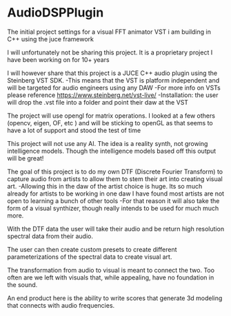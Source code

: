 # AudioDSPPlugin
The initial project settings for a visual FFT animator VST i am building in C++ using the juce framework

I will unfortunately not be sharing this project. It is a proprietary project I have been working on for 10+ years

I will however share that this project is a JUCE C++ audio plugin using the Steinberg VST SDK.
  -This means that the VST is platform independent and will be targeted for audio engineers using any DAW
  -For more info on VSTs please reference https://www.steinberg.net/vst-live/
  -Installation: the user will drop the .vst file into a folder and point their daw at the VST

The project will use opengl for matrix operations. I looked at a few others (opencv, eigen, OF, etc ) and will be sticking to openGL as that seems to have a lot of support and stood the test of time

This project will not use any AI. The idea is a reality synth, not growing intelligence models. Though the intelligence models based off this output will be great!

The goal of this project is to do my own DTF (Discrete Fourier Transform) to capture audio from artists to allow them to stem their art into creating visual art.
  -Allowing this in the daw of the artist choice is huge. Its so much already for artists to be working in one daw I have found most artists are not open to learning a bunch of other tools
  -For that reason it will also take the form of a visual synthizer, though really intends to be used for much much more.

With the DTF data the user will take their audio and be return high resolution spectral data from their audio.

The user can then create custom presets to create different parameterizations of the spectral data to create visual art.

The transformation from audio to visual is meant to connect the two. Too often are we left with visuals that, while appealing, have no foundation in the sound.

An end product here is the ability to write scores that generate 3d modeling that connects with audio frequencies. 




